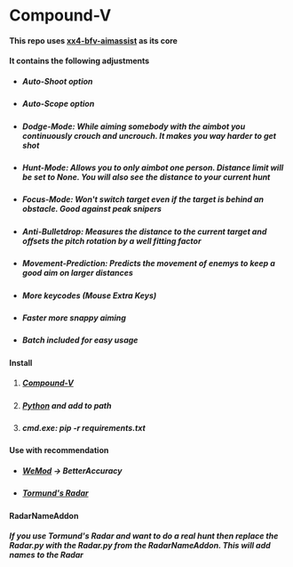 # Compound-V

#### This repo uses [xx4-bfv-aimassist](https://github.com/exex4/xx4-bfv-aimassist) as its core  

#### It contains the following adjustments  

- ##### Auto-Shoot option

- ##### Auto-Scope option

- ##### Dodge-Mode: While aiming somebody with the aimbot you continuously crouch and uncrouch. It makes you way harder to get shot

- ##### Hunt-Mode: Allows you to only aimbot one person. Distance limit will be set to None. You will also see the distance to your current hunt

- ##### Focus-Mode: Won't switch target even if the target is behind an obstacle. Good against peak snipers

- ##### Anti-Bulletdrop: Measures the distance to the current target and offsets the pitch rotation by a well fitting factor

- ##### Movement-Prediction: Predicts the movement of enemys to keep a good aim on larger distances

- ##### More keycodes (Mouse Extra Keys)

- ##### Faster more snappy aiming

- ##### Batch included for easy usage  

#### Install

1. ##### [Compound-V](https://minhaskamal.github.io/DownGit/#/home?url=https://github.com/FMotalleb/Compound-V)

2. ##### [Python](https://www.python.org/downloads/) and add to path

3. ##### cmd.exe: pip -r requirements.txt

#### Use with recommendation

- ##### [WeMod](https://www.wemod.com/de) -> BetterAccuracy

- ##### [Tormund's Radar](https://minhaskamal.github.io/DownGit/#/home?url=https://github.com/70RMUND/Tormund-BFV-Radar)

#### RadarNameAddon

##### If you use Tormund's Radar and want to do a real hunt then replace the Radar.py with the Radar.py from the RadarNameAddon. This will add names to the Radar
